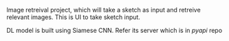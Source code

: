 Image retreival project, which will take a sketch as input and retreive relevant images.
This is UI to take sketch input.

DL model is built using Siamese CNN. Refer its server which is in *pyapi* repo
